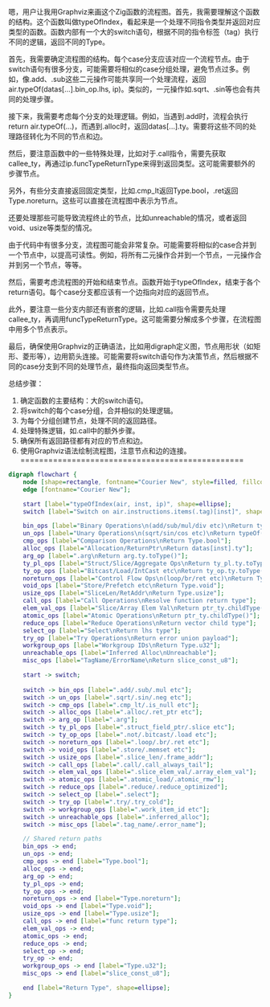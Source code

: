 嗯，用户让我用Graphviz来画这个Zig函数的流程图。首先，我需要理解这个函数的结构。这个函数叫做typeOfIndex，看起来是一个处理不同指令类型并返回对应类型的函数。函数内部有一个大的switch语句，根据不同的指令标签（tag）执行不同的逻辑，返回不同的Type。

首先，我需要确定流程图的结构。每个case分支应该对应一个流程节点。由于switch语句有很多分支，可能需要将相似的case分组处理，避免节点过多。例如，像.add、.sub这些二元操作可能共享同一个处理流程，返回air.typeOf(datas[...].bin_op.lhs, ip)。类似的，一元操作如.sqrt、.sin等也会有共同的处理步骤。

接下来，我需要考虑每个分支的处理逻辑。例如，当遇到.add时，流程会执行return air.typeOf(...)，而遇到.alloc时，返回datas[...].ty。需要将这些不同的处理路径转化为不同的节点和边。

然后，要注意函数中的一些特殊处理，比如对于.call指令，需要先获取callee_ty，再通过ip.funcTypeReturnType来得到返回类型。这可能需要额外的步骤节点。

另外，有些分支直接返回固定类型，比如.cmp_lt返回Type.bool，.ret返回Type.noreturn。这些可以直接在流程图中表示为节点。

还要处理那些可能导致流程终止的节点，比如unreachable的情况，或者返回void、usize等类型的情况。

由于代码中有很多分支，流程图可能会非常复杂。可能需要将相似的case合并到一个节点中，以提高可读性。例如，将所有二元操作合并到一个节点，一元操作合并到另一个节点，等等。

然后，需要考虑流程图的开始和结束节点。函数开始于typeOfIndex，结束于各个return语句。每个case分支都应该有一个边指向对应的返回节点。

此外，要注意一些分支内部还有嵌套的逻辑，比如.call指令需要先处理callee_ty，再调用funcTypeReturnType。这可能需要分解成多个步骤，在流程图中用多个节点表示。

最后，确保使用Graphviz的正确语法，比如用digraph定义图，节点用形状（如矩形、菱形等），边用箭头连接。可能需要将switch语句作为决策节点，然后根据不同的case分支到不同的处理节点，最终指向返回类型节点。

总结步骤：
1. 确定函数的主要结构：大的switch语句。
2. 将switch的每个case分组，合并相似的处理逻辑。
3. 为每个分组创建节点，处理不同的返回路径。
4. 处理特殊逻辑，如.call中的额外步骤。
5. 确保所有返回路径都有对应的节点和边。
6. 使用Graphviz语法绘制流程图，注意节点和边的连接。
================================================
```dot
digraph flowchart {
    node [shape=rectangle, fontname="Courier New", style=filled, fillcolor="#f0f0f0"];
    edge [fontname="Courier New"];

    start [label="typeOfIndex(air, inst, ip)", shape=ellipse];
    switch [label="Switch on air.instructions.items(.tag)[inst]", shape=diamond];

    bin_ops [label="Binary Operations\n(add/sub/mul/div etc)\nReturn typeOf(bin_op.lhs)"];
    un_ops [label="Unary Operations\n(sqrt/sin/cos etc)\nReturn typeOf(un_op)"];
    cmp_ops [label="Comparison Operations\nReturn Type.bool"];
    alloc_ops [label="Allocation/ReturnPtr\nReturn datas[inst].ty"];
    arg_op [label=".arg\nReturn arg.ty.toType()"];
    ty_pl_ops [label="Struct/Slice/Aggregate Ops\nReturn ty_pl.ty.toType()"];
    ty_op_ops [label="Bitcast/Load/IntCast etc\nReturn ty_op.ty.toType()"];
    noreturn_ops [label="Control Flow Ops\n(loop/br/ret etc)\nReturn Type.noreturn"];
    void_ops [label="Store/Prefetch etc\nReturn Type.void"];
    usize_ops [label="SliceLen/RetAddr\nReturn Type.usize"];
    call_ops [label="Call Operations\nResolve function return type"];
    elem_val_ops [label="Slice/Array Elem Val\nReturn ptr_ty.childType()"];
    atomic_ops [label="Atomic Operations\nReturn ptr_ty.childType()"];
    reduce_ops [label="Reduce Operations\nReturn vector child type"];
    select_op [label="Select\nReturn lhs type"];
    try_op [label="Try Operations\nReturn error union payload"];
    workgroup_ops [label="Workgroup IDs\nReturn Type.u32"];
    unreachable_ops [label="Inferred Alloc\nUnreachable"];
    misc_ops [label="TagName/ErrorName\nReturn slice_const_u8"];

    start -> switch;
    
    switch -> bin_ops [label=".add/.sub/.mul etc"];
    switch -> un_ops [label=".sqrt/.sin/.neg etc"];
    switch -> cmp_ops [label=".cmp_lt/.is_null etc"];
    switch -> alloc_ops [label=".alloc/.ret_ptr etc"];
    switch -> arg_op [label=".arg"];
    switch -> ty_pl_ops [label=".struct_field_ptr/.slice etc"];
    switch -> ty_op_ops [label=".not/.bitcast/.load etc"];
    switch -> noreturn_ops [label=".loop/.br/.ret etc"];
    switch -> void_ops [label=".store/.memset etc"];
    switch -> usize_ops [label=".slice_len/.frame_addr"];
    switch -> call_ops [label=".call/.call_always_tail"];
    switch -> elem_val_ops [label=".slice_elem_val/.array_elem_val"];
    switch -> atomic_ops [label=".atomic_load/.atomic_rmw"];
    switch -> reduce_ops [label=".reduce/.reduce_optimized"];
    switch -> select_op [label=".select"];
    switch -> try_op [label=".try/.try_cold"];
    switch -> workgroup_ops [label=".work_item_id etc"];
    switch -> unreachable_ops [label=".inferred_alloc"];
    switch -> misc_ops [label=".tag_name/.error_name"];

    // Shared return paths
    bin_ops -> end;
    un_ops -> end;
    cmp_ops -> end [label="Type.bool"];
    alloc_ops -> end;
    arg_op -> end;
    ty_pl_ops -> end;
    ty_op_ops -> end;
    noreturn_ops -> end [label="Type.noreturn"];
    void_ops -> end [label="Type.void"];
    usize_ops -> end [label="Type.usize"];
    call_ops -> end [label="func return type"];
    elem_val_ops -> end;
    atomic_ops -> end;
    reduce_ops -> end;
    select_op -> end;
    try_op -> end;
    workgroup_ops -> end [label="Type.u32"];
    misc_ops -> end [label="slice_const_u8"];

    end [label="Return Type", shape=ellipse];
}
```